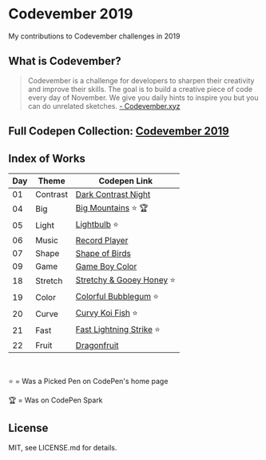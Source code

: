 # Codevember 2019
My contributions to Codevember challenges in 2019


## What is Codevember?
>Codevember is a challenge for developers to sharpen their creativity and improve their skills. The goal is to build a creative piece of code every day of November. We give you daily hints to inspire you but you can do unrelated sketches.
[- Codevember.xyz](http://codevember.xyz/)

## Full Codepen Collection: [Codevember 2019](https://codepen.io/collection/neGLyp)

## Index of Works
| Day   | Theme     | Codepen Link |
|-------|-----------|--------------|
| 01    | Contrast  | [Dark Contrast Night](https://codepen.io/janmez/full/ZEEvOyW) |
| 04    | Big       | [Big Mountains](https://codepen.io/janmez/full/rNNJJeZ) ⭐️ 🏆|
| 05    | Light     | [Lightbulb](https://codepen.io/janmez/full/ZEExXmq) ⭐️|
| 06    | Music     | [Record Player](https://codepen.io/janmez/full/oNNdYoO) |
| 07    | Shape     | [Shape of Birds](https://codepen.io/janmez/full/KKKRjVQ) |
| 09    | Game      | [Game Boy Color](https://codepen.io/janmez/full/BaaVeWX) |
| 18    | Stretch   | [Stretchy & Gooey Honey](https://codepen.io/janmez/full/XWWoLpX) ⭐️|
| 19    | Color     | [Colorful Bubblegum](https://codepen.io/janmez/full/jOOdzdN) ⭐️|
| 20    | Curve     | [Curvy Koi Fish](https://codepen.io/janmez/full/LYYaboV) ⭐️|
| 21    | Fast      | [Fast Lightning Strike](https://codepen.io/janmez/full/jOOREzP) ⭐️|
| 22    | Fruit     | [Dragonfruit](https://codepen.io/janmez/full/zYYXBYb) |
<br/>

⭐️ = Was a Picked Pen on CodePen's home page

🏆 = Was on CodePen Spark
## License
MIT, see LICENSE.md for details.